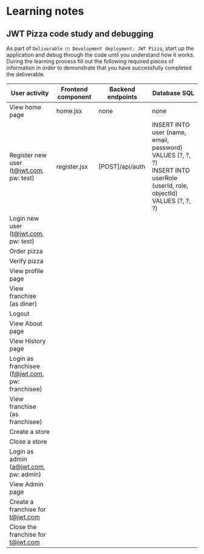 # Learning notes

## JWT Pizza code study and debugging

As part of `Deliverable ⓵ Development deployment: JWT Pizza`, start up the application and debug through the code until you understand how it works. During the learning process fill out the following required pieces of information in order to demonstrate that you have successfully completed the deliverable.

| User activity                                       | Frontend component | Backend endpoints | Database SQL                                   |
| --------------------------------------------------- | ------------------ | ----------------- | ---------------------------------------------- |
| View home page                                      |     home.jsx       |  none             |    none                                        |
| Register new user<br/>(t@jwt.com, pw: test)         |  register.jsx      | [POST]/api/auth   |  INSERT INTO user (name, email, password) VALUES (?, ?, ?)<br/>INSERT INTO userRole (userId, role, objectId) VALUES (?, ?, ?) |
| Login new user<br/>(t@jwt.com, pw: test)            |                    |                   |                                                |
| Order pizza                                         |                    |                   |                                                |
| Verify pizza                                        |                    |                   |                                                |
| View profile page                                   |                    |                   |                                                |
| View franchise<br/>(as diner)                       |                    |                   |                                                |
| Logout                                              |                    |                   |                                                |
| View About page                                     |                    |                   |                                                |
| View History page                                   |                    |                   |                                                |
| Login as franchisee<br/>(f@jwt.com, pw: franchisee) |                    |                   |                                                |
| View franchise<br/>(as franchisee)                  |                    |                   |                                                |
| Create a store                                      |                    |                   |                                                |
| Close a store                                       |                    |                   |                                                |
| Login as admin<br/>(a@jwt.com, pw: admin)           |                    |                   |                                                |
| View Admin page                                     |                    |                   |                                                |
| Create a franchise for t@jwt.com                    |                    |                   |                                                |
| Close the franchise for t@jwt.com                   |                    |                   |                                                |
